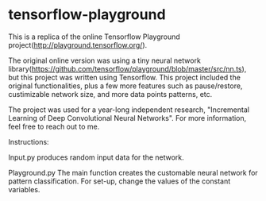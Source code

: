 # tensorflow-playground
This is a replica of the online Tensorflow Playground project(http://playground.tensorflow.org/).

The original online version was using a tiny neural network library(https://github.com/tensorflow/playground/blob/master/src/nn.ts), but this project was written using Tensorflow. This project included the original functionalities, plus a few more features such as pause/restore, custimizable network size, and more data points patterns, etc.

The project was used for a year-long independent research, "Incremental Learning of Deep Convolutional Neural Networks". For more information, feel free to reach out to me.

Instructions:

Input.py produces random input data for the network. 

Playground.py The main function creates the customable neural network for pattern classification. For set-up, change the values of the constant variables. 

